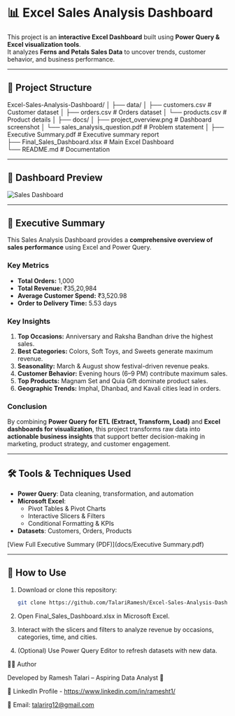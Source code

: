 # 📊 Excel Sales Analysis Dashboard  

This project is an **interactive Excel Dashboard** built using **Power Query & Excel visualization tools**.  
It analyzes **Ferns and Petals Sales Data** to uncover trends, customer behavior, and business performance.  

---

## 📂 Project Structure  

Excel-Sales-Analysis-Dashboard/
│
├── data/
│ ├── customers.csv # Customer dataset
│ ├── orders.csv # Orders dataset
│ └── products.csv # Product details
│
├── docs/
│ ├── project_overview.png # Dashboard screenshot
│ └── sales_analysis_question.pdf # Problem statement
│
├── Executive Summary.pdf       # Executive summary report  
├── Final_Sales_Dashboard.xlsx  # Main Excel Dashboard  
└── README.md                   # Documentation  


---

## 📸 Dashboard Preview  

![Sales Dashboard](docs/project_overview.png)  

---

## 🔑 Executive Summary  

This Sales Analysis Dashboard provides a **comprehensive overview of sales performance** using Excel and Power Query.  

### **Key Metrics**
- **Total Orders:** 1,000  
- **Total Revenue:** ₹35,20,984  
- **Average Customer Spend:** ₹3,520.98  
- **Order to Delivery Time:** 5.53 days  

### **Key Insights**
1. **Top Occasions:** Anniversary and Raksha Bandhan drive the highest sales.  
2. **Best Categories:** Colors, Soft Toys, and Sweets generate maximum revenue.  
3. **Seasonality:** March & August show festival-driven revenue peaks.  
4. **Customer Behavior:** Evening hours (6–9 PM) contribute maximum sales.  
5. **Top Products:** Magnam Set and Quia Gift dominate product sales.  
6. **Geographic Trends:** Imphal, Dhanbad, and Kavali cities lead in orders.  

### **Conclusion**  
By combining **Power Query for ETL (Extract, Transform, Load)** and **Excel dashboards for visualization**, this project transforms raw data into **actionable business insights** that support better decision-making in marketing, product strategy, and customer engagement.  

---

## 🛠 Tools & Techniques Used  
- **Power Query**: Data cleaning, transformation, and automation  
- **Microsoft Excel**:  
  - Pivot Tables & Pivot Charts  
  - Interactive Slicers & Filters  
  - Conditional Formatting & KPIs  
- **Datasets**: Customers, Orders, Products  

[View Full Executive Summary (PDF)](docs/Executive Summary.pdf)

---

## 🚀 How to Use  
1. Download or clone this repository:  
   ```bash
   git clone https://github.com/TalariRamesh/Excel-Sales-Analysis-Dashboard.git

2. Open Final_Sales_Dashboard.xlsx in Microsoft Excel.

3. Interact with the slicers and filters to analyze revenue by occasions, categories, time, and cities.

4. (Optional) Use Power Query Editor to refresh datasets with new data.

👨‍💻 Author

Developed by Ramesh Talari – Aspiring Data Analyst 🚀

💼 LinkedIn Profile - https://www.linkedin.com/in/ramesht1/

📧 Email: talarirg12@gmail.com

